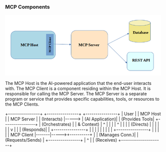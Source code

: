 ### MCP Components

![MCP Components](images/mcp_components.png)  

The MCP Host is the AI-powered application that the end-user interacts with.
The MCP Client is a component residing within the MCP Host. It is responsible for calling the MCP Server.
The MCP Server is a separate program or service that provides specific capabilities, tools, or resources 
to the MCP Clients.

+----------------+       +----------------+       +----------------+
|    User        |       |    MCP Host    |       |    MCP Server  |
| (Interacts)    |-----> | (AI Application)|       | (Provides Tools|
+----------------+       | (Orchestrates) |       |  & Context)    |
         ^               |   |            |       |     ^          |
         |               |   | (Directs)  |       |     |          |
         |               |   v            |       |     | (Responds)|
         |               +----------------+       |     |          |
         |                     |                  |     |          |
         |               +----------------+       |     |          |
         |               |   MCP Client   |-------|----->+----------+
         |               | (Manages Conn.)|       | (Requests/Sends)
         |               +----------------+
         |                     ^
         |                     | (Receives)
         +---------------------+

